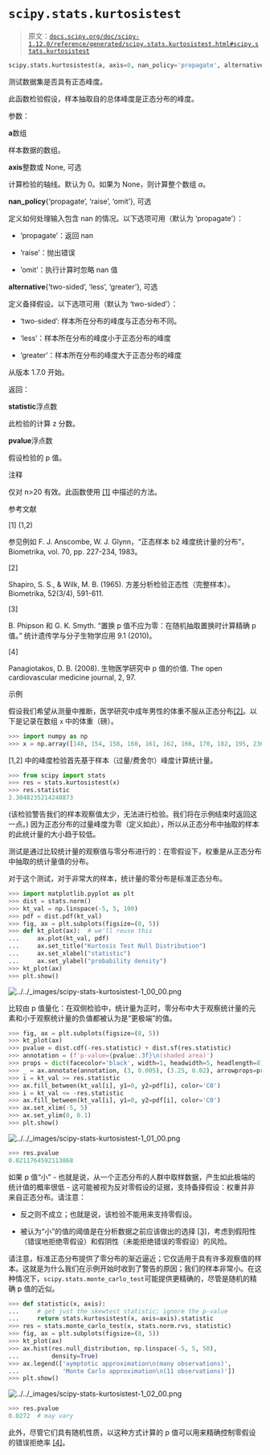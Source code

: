 # `scipy.stats.kurtosistest`

> 原文：[`docs.scipy.org/doc/scipy-1.12.0/reference/generated/scipy.stats.kurtosistest.html#scipy.stats.kurtosistest`](https://docs.scipy.org/doc/scipy-1.12.0/reference/generated/scipy.stats.kurtosistest.html#scipy.stats.kurtosistest)

```py
scipy.stats.kurtosistest(a, axis=0, nan_policy='propagate', alternative='two-sided')
```

测试数据集是否具有正态峰度。

此函数检验假设，样本抽取自的总体峰度是正态分布的峰度。

参数：

**a**数组

样本数据的数组。

**axis**整数或 None, 可选

计算检验的轴线。默认为 0。如果为 None，则计算整个数组 *a*。

**nan_policy**{‘propagate’, ‘raise’, ‘omit’}, 可选

定义如何处理输入包含 nan 的情况。以下选项可用（默认为 ‘propagate’）：

+   ‘propagate’：返回 nan

+   ‘raise’：抛出错误

+   ‘omit’：执行计算时忽略 nan 值

**alternative**{‘two-sided’, ‘less’, ‘greater’}, 可选

定义备择假设。以下选项可用（默认为 ‘two-sided’）：

+   ‘two-sided’: 样本所在分布的峰度与正态分布不同。

+   ‘less’：样本所在分布的峰度小于正态分布的峰度

+   ‘greater’：样本所在分布的峰度大于正态分布的峰度

从版本 1.7.0 开始。

返回：

**statistic**浮点数

此检验的计算 z 分数。

**pvalue**浮点数

假设检验的 p 值。

注释

仅对 n>20 有效。此函数使用 [[1]](#r8ec449aaddfa-1) 中描述的方法。

参考文献

[1] (1,2)

参见例如 F. J. Anscombe, W. J. Glynn，“正态样本 b2 峰度统计量的分布”， Biometrika, vol. 70, pp. 227-234, 1983。

[2]

Shapiro, S. S., & Wilk, M. B. (1965). 方差分析检验正态性（完整样本）。 Biometrika, 52(3/4), 591-611.

[3]

B. Phipson 和 G. K. Smyth. “置换 p 值不应为零：在随机抽取置换时计算精确 p 值。” 统计遗传学与分子生物学应用 9.1 (2010)。

[4]

Panagiotakos, D. B. (2008). 生物医学研究中 p 值的价值. The open cardiovascular medicine journal, 2, 97.

示例

假设我们希望从测量中推断，医学研究中成年男性的体重不服从正态分布[[2]](#r8ec449aaddfa-2)。以下是记录在数组 `x` 中的体重（磅）。

```py
>>> import numpy as np
>>> x = np.array([148, 154, 158, 160, 161, 162, 166, 170, 182, 195, 236]) 
```

[1,2] 中的峰度检验首先基于样本（过量/费舍尔）峰度计算统计量。

```py
>>> from scipy import stats
>>> res = stats.kurtosistest(x)
>>> res.statistic
2.3048235214240873 
```

(该检验警告我们的样本观察值太少，无法进行检验。我们将在示例结束时返回这一点。) 因为正态分布的过量峰度为零（定义如此），所以从正态分布中抽取的样本的此统计量的大小趋于较低。

测试是通过比较统计量的观察值与零分布进行的：在零假设下，权重是从正态分布中抽取的统计量值的分布。

对于这个测试，对于非常大的样本，统计量的零分布是标准正态分布。

```py
>>> import matplotlib.pyplot as plt
>>> dist = stats.norm()
>>> kt_val = np.linspace(-5, 5, 100)
>>> pdf = dist.pdf(kt_val)
>>> fig, ax = plt.subplots(figsize=(8, 5))
>>> def kt_plot(ax):  # we'll reuse this
...     ax.plot(kt_val, pdf)
...     ax.set_title("Kurtosis Test Null Distribution")
...     ax.set_xlabel("statistic")
...     ax.set_ylabel("probability density")
>>> kt_plot(ax)
>>> plt.show() 
```

![../../_images/scipy-stats-kurtosistest-1_00_00.png](img/bdf0658da610b22ed2b848d4d96dc0a0.png)

比较由 p 值量化：在双侧检验中，统计量为正时，零分布中大于观察统计量的元素和小于观察统计量的负值都被认为是“更极端”的值。

```py
>>> fig, ax = plt.subplots(figsize=(8, 5))
>>> kt_plot(ax)
>>> pvalue = dist.cdf(-res.statistic) + dist.sf(res.statistic)
>>> annotation = (f'p-value={pvalue:.3f}\n(shaded area)')
>>> props = dict(facecolor='black', width=1, headwidth=5, headlength=8)
>>> _ = ax.annotate(annotation, (3, 0.005), (3.25, 0.02), arrowprops=props)
>>> i = kt_val >= res.statistic
>>> ax.fill_between(kt_val[i], y1=0, y2=pdf[i], color='C0')
>>> i = kt_val <= -res.statistic
>>> ax.fill_between(kt_val[i], y1=0, y2=pdf[i], color='C0')
>>> ax.set_xlim(-5, 5)
>>> ax.set_ylim(0, 0.1)
>>> plt.show() 
```

![../../_images/scipy-stats-kurtosistest-1_01_00.png](img/b9beb616224bf24784ba478bf5d41277.png)

```py
>>> res.pvalue
0.0211764592113868 
```

如果 p 值“小” - 也就是说，从一个正态分布的人群中取样数据，产生如此极端的统计值的概率很低 - 这可能被视为反对零假设的证据，支持备择假设：权重并非来自正态分布。请注意：

+   反之则不成立；也就是说，该检验不能用来支持零假设。

+   被认为“小”的值的阈值是在分析数据之前应该做出的选择 [[3]](#r8ec449aaddfa-3)，考虑到假阳性（错误地拒绝零假设）和假阴性（未能拒绝错误的零假设）的风险。

请注意，标准正态分布提供了零分布的渐近逼近；它仅适用于具有许多观察值的样本。这就是为什么我们在示例开始时收到了警告的原因；我们的样本非常小。在这种情况下，`scipy.stats.monte_carlo_test`可能提供更精确的，尽管是随机的精确 p 值的近似。

```py
>>> def statistic(x, axis):
...     # get just the skewtest statistic; ignore the p-value
...     return stats.kurtosistest(x, axis=axis).statistic
>>> res = stats.monte_carlo_test(x, stats.norm.rvs, statistic)
>>> fig, ax = plt.subplots(figsize=(8, 5))
>>> kt_plot(ax)
>>> ax.hist(res.null_distribution, np.linspace(-5, 5, 50),
...         density=True)
>>> ax.legend(['aymptotic approximation\n(many observations)',
...            'Monte Carlo approximation\n(11 observations)'])
>>> plt.show() 
```

![../../_images/scipy-stats-kurtosistest-1_02_00.png](img/2564f0ac42c8054d76ee821c6226ba22.png)

```py
>>> res.pvalue
0.0272  # may vary 
```

此外，尽管它们具有随机性质，以这种方式计算的 p 值可以用来精确控制零假设的错误拒绝率 [[4]](#r8ec449aaddfa-4)。
